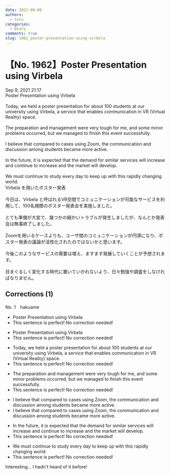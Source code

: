 ```yaml
---
date: 2021-09-09
authors:
  - toru
categories:
  - Diary
comments: true
slug: 1962_poster-presentation-using-virbela
---
```


# 【No. 1962】Poster Presentation using Virbela
<div class="date">Sep 9, 2021 21:17</div>
<div id="post"><div id="body_show_ori">
Poster Presentation using Virbela<br/><br/>Today, we held a poster presentation for about 100 students at our university using Virbela, a service that enables communication in VR (Virtual Reality) space.<br/> <br/>The preparation and management were very tough for me, and some minor problems occurred, but we managed to finish this event successfully.<br/><br/>I believe that compared to cases using Zoom, the communication and discussion among students became more active.<br/><br/>In the future, it is expected that the demand for similar services will increase and continue to increase and the market will develop.<br/><br/>We must continue to study every day to keep up with this rapidly changing world.
</div></div>

<!-- more -->

<div id="post_ja"><div id="body_show_mo">
Virbela を用いたポスター発表<br/><br/>今日は、Virbela と呼ばれるVR空間でコミュニケーションが可能なサービスを利用して、100名規模のポスター発表会を実施しました。<br/><br/>とても準備が大変で、幾つかの細かいトラブルが発生しましたが、なんとか発表会は無事終了しました。<br/><br/>Zoomを用いるケースよりも、ユーザ間のコミュニケーションが円滑になり、ポスター発表の議論が活性化されたのではないかと思います。<br/><br/>今後このようなサービスの需要は増え、ますます発展していくことが予想されます。<br/><br/>目まぐるしく変化する時代に置いていかれないよう、日々勉強や調査をしなければなりません。
</div></div>

## Corrections (1)
<div id="block"><div class="first_name"> No. 1　<span class="just_name">hakuame</span></div><div id="block2">
<ul class="correction_field">
<li class="incorrect">Poster Presentation using Virbela</li>
<li class="corrected perfect">This sentence is perfect! No correction needed!</li>
</ul>
<ul class="correction_field">
<li class="incorrect">Poster Presentation using Virbela</li>
<li class="corrected perfect">This sentence is perfect! No correction needed!</li>
</ul>
<ul class="correction_field">
<li class="incorrect">Today, we held a poster presentation for about 100 students at our university using Virbela, a service that enables communication in VR (Virtual Reality) space.</li>
<li class="corrected perfect">This sentence is perfect! No correction needed!</li>
</ul>
<ul class="correction_field">
<li class="incorrect">The preparation and management were very tough for me, and some minor problems occurred, but we managed to finish this event successfully.</li>
<li class="corrected perfect">This sentence is perfect! No correction needed!</li>
</ul>
<ul class="correction_field">
<li class="incorrect">I believe that compared to cases using Zoom, the communication and discussion among students became more active.</li>
<li class="corrected correct">
I believe that compared to <span class="sline">cases</span> using Zoom, the communication and discussion among students became more active.
</li>
</ul>
<ul class="correction_field">
<li class="incorrect">In the future, it is expected that the demand for similar services will increase and continue to increase and the market will develop.</li>
<li class="corrected perfect">This sentence is perfect! No correction needed!</li>
</ul>
<ul class="correction_field">
<li class="incorrect">We must continue to study every day to keep up with this rapidly changing world.</li>
<li class="corrected perfect">This sentence is perfect! No correction needed!</li>
</ul>
<p class="comment_small">
 Interesting... I hadn't heard of it before!
</p>

</div></div>
